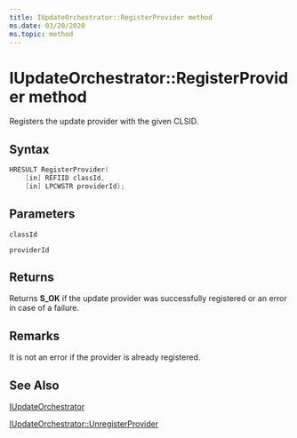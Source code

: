 ```yaml
---
title: IUpdateOrchestrator::RegisterProvider method
ms.date: 03/20/2020
ms.topic: method
---
```


# IUpdateOrchestrator::RegisterProvider method
Registers the update provider with the given CLSID.

## Syntax
```cpp
HRESULT RegisterProvider(
    [in] REFIID classId, 
    [in] LPCWSTR providerId);
```

## Parameters

`classId`

`providerId`

## Returns
Returns **S_OK** if the update provider was successfully registered or an error in case of a failure.

## Remarks
It is not an error if the provider is already registered.

## See Also

[IUpdateOrchestrator](iupdateorchestrator.md)

[IUpdateOrchestrator::UnregisterProvider](iupdateorchestrator-unregisterprovider.md)
